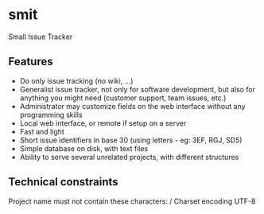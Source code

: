 smit
====

Small Issue Tracker


Features
--------

- Do only issue tracking (no wiki, ...)
- Generalist issue tracker, not only for software development, but also for
  anything you might need (customer support, team issues, etc.)
- Administrator may customize fields on the web interface without any
  programming skills
- Local web interface, or remote if setup on a server
- Fast and light
- Short issue identifiers in base 30 (using letters - eg: 3EF, RGJ, SD5)
- Simple database on disk, with text files
- Ability to serve several unrelated projects, with different structures



Technical constraints
---------------------
Project name must not contain these characters: /
Charset encoding UTF-8
